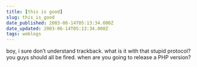 ```yaml
---
title: [this is good]
slug: this_is_good
date_published: 2003-06-14T05:13:34.000Z
date_updated: 2003-06-14T05:13:34.000Z
tags: weblogs
---
```


boy, i sure don’t understand trackback. what is it with that stupid protocol? you guys should all be fired. when are you going to release a PHP version?
